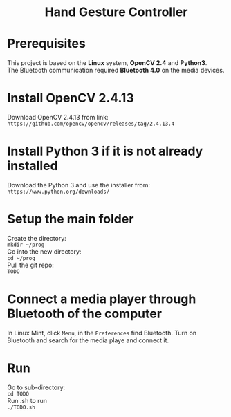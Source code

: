 <h1 align="center"><b>Hand Gesture Controller</b></h1>   

# Prerequisites
This project is based on the **Linux** system, **OpenCV 2.4** and **Python3**.    
The Bluetooth communication required **Bluetooth 4.0** on the media devices.   

# Install OpenCV 2.4.13
Download OpenCV 2.4.13 from link:   
`https://github.com/opencv/opencv/releases/tag/2.4.13.4`

# Install Python 3 if it is not already installed
Download the Python 3 and use the installer from: `https://www.python.org/downloads/`

# Setup the main folder
Create the directory:   
`mkdir ~/prog`   
Go into the new directory:   
`cd ~/prog`   
Pull the git repo:   
`TODO`   

# Connect a media player through Bluetooth of the computer
In Linux Mint, click `Menu`, in the `Preferences` find Bluetooth. Turn on Bluetooth and search for the media playe and connect it.     
# Run
Go to sub-directory:   
`cd TODO`  
Run .sh to run   
`./TODO.sh`